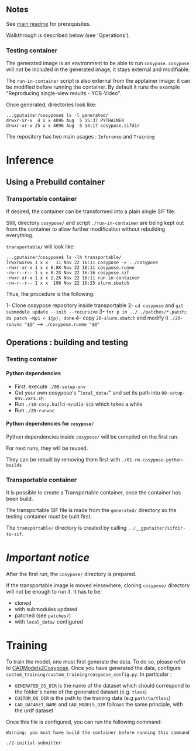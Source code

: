 ## Notes

See [main readme](../README.md) for prerequisites.

Walkthrough is described below (see 'Operations').

### Testing container

The generated image is an environment to be able to run `cosypose`.
`cosypose` will not be included in the generated image, it stays external and modifiable.

The `run-in-container` script is also external from the apptainer image: it can be modified before running the container.
By default it runs the example "Reproducing single-view results - YCB-Video".

Once generated, directories look like:
```
...gputainer/cosypose$ ls -l generated/
drwxr-xr-x  4 x x 4096 Aug  5 15:37 PYTHAINER
drwxr-xr-x 25 x x 4096 Aug  5 14:17 cosypose.sifdir
```

The repository has two main usages : `Inference` and `Training`

# Inference


## Using a Prebuild container

### Transportable container

If desired, the container can be transformed into a plain single SIF file.

Still, directory `cosypose/` and script `./run-in-container` are being kept
out from the container to allow further modification without rebuilding
everything.

`transportable/` will look like:
```
...gputainer/cosypose$ ls -lh transportable/
lrwxrwxrwx 1 x x   11 Nov 22 16:11 cosypose -> ../cosypose
-rwxr-xr-x 1 x x 6.8K Nov 22 16:11 cosypose.runme
-rw-r--r-- 1 x x 8.2G Nov 22 16:16 cosypose.sif
-rwxr-xr-x 1 x x 2.2K Nov 22 16:11 run-in-container
-rw-r--r-- 1 x x  196 Nov 22 16:25 slurm.sbatch
```

Thus, the procedure is the following:

1- Clone cosypose repository inside transportable
2- `cd cosypose` and `git submodule update --init --recursive`
3- `for p in ../../patches/*.patch; do patch -Np1 < ${p}; done`
4- copy `20-slurm.sbatch` and modify it `./20-runvnc "$@"` --> `./cosypose.runme "$@"`

## Operations : building and testing

### Testing container

#### Python dependencies

- First, execute `./00-setup-env`
- Get your own cosypose's "`local_data/`" and set its path into `00-setup-env.vars.sh`
- Run `./10-cosy.build-nvidia-515` which takes a while
- Run `./20-runvnc`

#### Python dependencies for `cosypose/`

Python dependencies inside `cosypose/` will be compiled on the first run.

For next runs, they will be reused.

They can be rebuilt by removing them first with `./01-rm-cosypose-python-builds`

### Transportable container

It is possible to create a Transportable container, once the container has been build.

The transportable SIF file is made from the `generated/` directory so the testing container must be built first.

The `transportable/` directory is created by calling `../__gputainer/sifdir-to-sif`.

*Important notice*
==================

After the first run, the `cosypose/` directory is prepared.

If the transportable image is moved elesewhere, cloning `cosypose/` directory will not be enough to run it.
It has to be:
- cloned
- with submodules updated
- patched (see `patches/`)
- with `local_data/` configured

# Training

To train the model, one must first generate the data. To do so, please refer to [CADModels2Cosypose](https://github.com/d-a-v/gputainer/tree/master/CADModels2Cosypose). Once you have generated the data, configure `custom_training/custom_training/cosypose_config.py`. In particular :

- `GENERATED_DS_DIR` is the name of the dataset which should correspond to the folder's name of the generated dataset (e.g. `tless`)
- `CUSTOM_DS_DIR` is the path to the training data (e.g `path/to/tless`)
- `CAD_DATASET_NAME` and `CAD_MODELS_DIR` follows the same principle, with the urdf dataset

Once this file is configured, you can run the following command:

`Warning: you must have build the container before running this command` 

```
./2-initial-submitter
``` 



